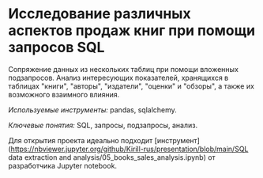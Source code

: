 # Исследование различных аспектов продаж книг при помощи запросов SQL

Сопряжение данных из нескольких таблиц при помощи вложенных подзапросов.
Анализ интересующих показателей, хранящихся в таблицах "книги", "авторы", "издатели", "оценки" и "обзоры", а также их возможного взаимного влияния.

*Используемые инструменты:* pandas, sqlalchemy.

*Ключевые понятия:* SQL, запросы, подзапросы, анализ.

Для открытия проекта идеально подходит [инструмент](https://nbviewer.jupyter.org/github/Kirill-rus/presentation/blob/main/SQL data extraction and analysis/05_books_sales_analysis.ipynb) от разработчика Jupyter notebook.
